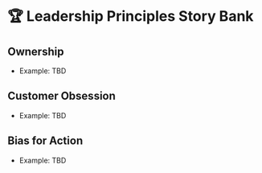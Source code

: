 ﻿# 🏆 Leadership Principles Story Bank

## Ownership
- Example: TBD

## Customer Obsession
- Example: TBD

## Bias for Action
- Example: TBD
